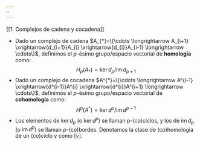 ```yaml
---
~
---
```

[[1. Complejos de cadena y cocadena]]

- Dado un complejo de cadena $A_{*}=\{\cdots \longrightarrow  A_{i+1} \xrightarrow{d_{i+1}}A_{i} \xrightarrow{d_{i}}A_{i-1} \longrightarrow \cdots\}$, definimos el $p$-ésimo grupo/espacio vectorial de **homología** como:$$
H_{p}(A_{*}) = \ker d_{p} / \mathop{\mathrm{im}} d_{p+1}
$$
- Dado un complejo de cocadena $A^{*}=\{\cdots \longrightarrow  A^{i-1} \xrightarrow{d^{i-1}}A^{i} \xrightarrow{d^{i}}A^{i+1} \longrightarrow \cdots\}$, definimos el $p$-ésimo grupo/espacio vectorial de **cohomología** como:$$
H^{p}(A^{*}) = \ker d^{p} / \mathop{\mathrm{im}} d^{p-1}
$$
- Los elementos de $\ker d_{p}$ (o $\ker d^p$) se llaman $p$-(co)ciclos, y los de $\mathop{\mathrm{im}} d_{p}$ (o $\mathop{\mathrm{im}} d^p$) se llaman $p$-(co)bordes. Denotamos la clase de (co)homología de un (co)ciclo $\gamma$ como $[\gamma]$.
